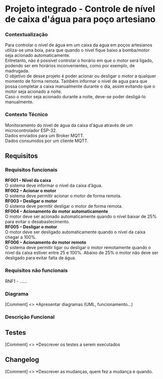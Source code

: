 # Projeto integrado - Controle de nível de caixa d'água para poço artesiano

### Contextualização

Para controlar o nível de água em um caixa da agua em poços artesianos utiliza-se uma boia, para que quando o nível fique baixo a bomba/motor seja acionado automaticamente. <br>
Entretanto, não é possível controlar o horário em que o motor será ligado, podendo ser em horários inconvenientes, como por exemplo, de madrugada.  <br>
O objetivo de desse projeto é poder acionar ou desligar o motor a qualquer momento de forma remota. Também informar o nível de agua para que possa completar a caixa manualmente durante o dia, assim evitando que o motor seja acionado a noite. <br>
Caso o motor seja acionado durante a noite, deve-se poder desligá-lo manualmente. <br>


### Contexto Técnico

Monitoramento do nivel de água da caixa d'água através de um microcontrolador ESP-32. <br>
Dados enviados para um Broker MQTT. <br>
Dados consumidos por um cliente MQTT. <br>

## Requisitos

### Requisitos funcionais

<b>RF001 – Nível da caixa</b><br>
O sistema deve informar o nível da caixa d’água.<br>
<b>RF002 – Acionar o motor</b> <br>
O sistema deve permitir acionar o motor de forma remota.  <br>
<b>RF003 – Desligar o motor</b> <br>
O sistema deve permitir desligar o motor de forma remota. <br>
<b>RF004 – Acionamento do motor automaticamente</b>  <br>
O motor deve ser acionado automaticamente quando o nível baixar de 25% para evitar o desabastecimento. <br>
<b>RF005 – Desligar o motor</b> <br>
O motor deve ser desligado automaticamente quando o nível da caixa chegar a 100%. <br>
<b>RF006 – Acionamento do motor remoto</b> <br>
O sistema deve permitir ligar ou desligar o motor remotamente quando o nível da caixa estiver entre 25 e 100%. Abaixo de 25% o motor não deve ser desligado para evitar falta de água. <br>

### Requisitos não funcionais
 RNF1 - ......
 
### Diagrama
[Comment] <> *Apresentar diagramas (UML, funcionamento...)

### Descrição Funcional

## Testes
[Comment] <> *Descrever os testes a serem executados

## Changelog
[Comment] <> *Descrever as mudanças, quem fez a mudança e quando.
